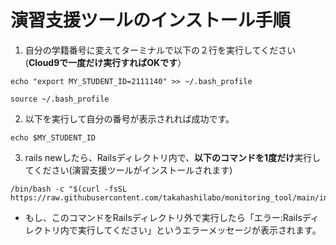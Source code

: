 # 演習支援ツールのインストール手順
1. 自分の学籍番号に変えてターミナルで以下の２行を実行してください(**Cloud9で一度だけ実行すればOKです**）
```
echo "export MY_STUDENT_ID=2111140" >> ~/.bash_profile
```
```
source ~/.bash_profile
```
2. 以下を実行して自分の番号が表示されれば成功です。
```
echo $MY_STUDENT_ID
```

3. rails newしたら、Railsディレクトリ内で、**以下のコマンドを1度だけ**実行してください(演習支援ツールがインストールされます)
```
/bin/bash -c "$(curl -fsSL https://raw.githubusercontent.com/takahashilabo/monitoring_tool/main/install.sh)"
```
- もし、このコマンドをRailsディレクトリ外で実行したら「エラー:Railsディレクトリ内で実行してください」というエラーメッセージが表示されます。

